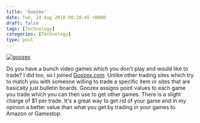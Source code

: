 ```yaml
---
title: 'Goozex'
date: Tue, 24 Aug 2010 00:28:45 +0000
draft: false
tags: [Technology]
categories: [Technology]
type: post
---
```


[![](http://www.goozex.com/trading/ports/0/images/default/logoG.png "goozex")](http://www.goozex.com/referral.asp?idr=4507116230)

Do you have a bunch video games which you don't play and would like to trade? I did too, so I joined [Goozex.com](http://www.goozex.com/referral.asp?idr=4507116230). Unlike other trading sites which try to match you with someone willing to trade a specific item or sites that are basically just bulletin boards. Goozex assigns point values to each game you trade which you can then use to get other games. There is a slight charge of $1 per trade. It's a great way to get rid of your game and in my opinion a better value than what you get by trading in your games to Amazon or Gamestop.